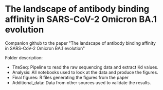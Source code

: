 # The landscape of antibody binding affinity in SARS-CoV-2 Omicron BA.1 evolution

Companion github to the paper "The landscape of antibody binding affinity in SARS-CoV-2 Omicron BA.1 evolution"

Folder description:

- TiteSeq: Pipeline to read the raw sequencing data and extract Kd values.
- Analysis: All notebooks used to look at the data and produce the figures.
- Final figures: R files generating the figures from the paper
- Additional_data: Data from other sources used to validate the results.
